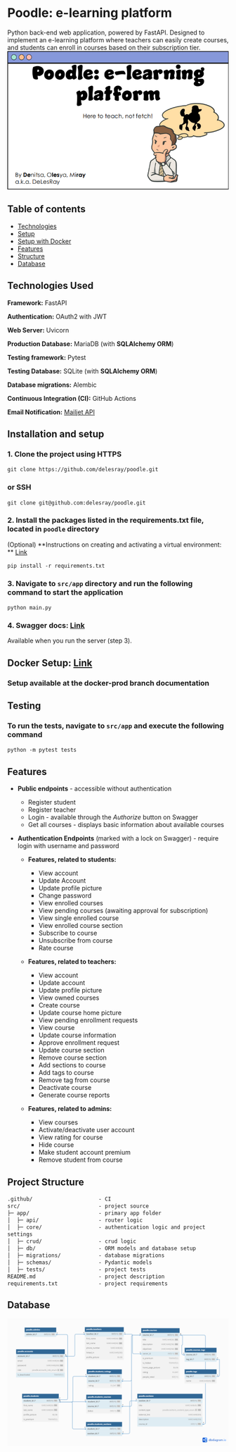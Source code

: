 # Poodle: e-learning platform

Python back-end web application, powered by FastAPI. Designed to implement an e-learning platform where teachers can
easily create courses, and students can enroll in courses based on their subscription tier.
![poodle_intro_img.png](poodle_intro_img.png)

## Table of contents

* [Technologies](#technologies-used)
* [Setup](#installation-and-setup)
* [Setup with Docker](#docker-setup-link)
* [Features](#features)
* [Structure](#project-structure)
* [Database](#database)


## Technologies Used

**Framework:** FastAPI

**Authentication:** OAuth2 with JWT

**Web Server:** Uvicorn

**Production Database:** MariaDB (with **SQLAlchemy ORM**)

**Testing framework:** Pytest

**Testing Database:** SQLite (with **SQLAlchemy ORM**)

**Database migrations:** Alembic

**Continuous Integration (CI):** GitHub Actions

**Email Notification:** [Mailjet API](https://dev.mailjet.com/)

## Installation and setup

### 1. Clone the project using HTTPS

```
git clone https://github.com/delesray/poodle.git
```

### or SSH

```
git clone git@github.com:delesray/poodle.git
```

### 2. Install the packages listed in the **requirements.txt** file, located in `poodle` directory

(Optional) **Instructions on creating and activating a virtual environment:
** [Link](https://packaging.python.org/en/latest/guides/installing-using-pip-and-virtual-environments/)

```
pip install -r requirements.txt
```

### 3. Navigate to `src/app` directory and run the following command to start the application

```
python main.py
```

### 4. Swagger docs: [Link](http://127.0.0.1:8000/docs)

Available when you run the server (step 3).

## Docker Setup: [Link](https://github.com/delesray/poodle/tree/docker-production?tab=readme-ov-file)

### Setup available at the docker-prod branch documentation

## Testing

### To run the tests, navigate to `src/app` and execute the following command

```
python -m pytest tests
```

## Features

- **Public endpoints** - accessible without authentication
    * Register student
    * Register teacher
    * Login - available through the *Authorize* button on Swagger
    * Get all courses - displays basic information about available courses

- **Authentication Endpoints** (marked with a lock on Swagger) - require login with username and password

    - **Features, related to students:**
        * View account
        * Update Account
        * Update profile picture
        * Change password
        * View enrolled courses
        * View pending courses (awaiting approval for subscription)
        * View single enrolled course
        * View enrolled course section
        * Subscribe to course
        * Unsubscribe from course
        * Rate course

    - **Features, related to teachers:**
        * View account
        * Update account
        * Update profile picture
        * View owned courses
        * Create course
        * Update course home picture
        * View pending enrollment requests
        * View course
        * Update course information
        * Approve enrollment request
        * Update course section
        * Remove course section
        * Add sections to course
        * Add tags to course
        * Remove tag from course
        * Deactivate course
        * Generate course reports

    - **Features, related to admins:**
        * View courses
        * Activate/deactivate user account
        * View rating for course
        * Hide course
        * Make student account premium
        * Remove student from course

## Project Structure

```
.github/                     - CI
src/                         - project source
├─ app/                      - primary app folder
│  ├─ api/                   - router logic
│  ├─ core/                  - authentication logic and project settings
│  ├─ crud/                  - crud logic
│  ├─ db/                    - ORM models and database setup
│  ├─ migrations/            - database migrations
│  ├─ schemas/               - Pydantic models
│  ├─ tests/                 - project tests
README.md                    - project description
requirements.txt             - project requirements
```

## Database

![Database Schema](db_schema.png)
